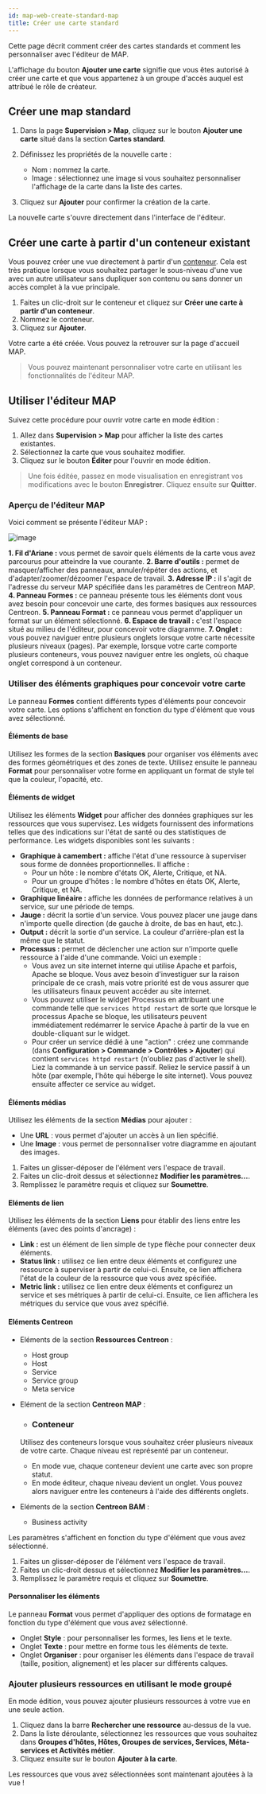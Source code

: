 ```yaml
---
id: map-web-create-standard-map
title: Créer une carte standard
---
```


Cette page décrit comment créer des cartes standards et comment les personnaliser avec l'éditeur de MAP. 

L'affichage du bouton **Ajouter une carte** signifie que vous êtes autorisé à créer une carte et que vous appartenez à un groupe d'accès auquel est attribué le rôle de créateur.

## Créer une map standard

1. Dans la page **Supervision > Map**, cliquez sur le bouton **Ajouter une carte** situé dans la section **Cartes standard**.

2. Définissez les propriétés de la nouvelle carte :
   - Nom : nommez la carte.
   - Image : sélectionnez une image si vous souhaitez personnaliser l'affichage de la carte dans la liste des cartes.

3. Cliquez sur **Ajouter** pour confirmer la création de la carte.

La nouvelle carte s'ouvre directement dans l'interface de l'éditeur.

## Créer une carte à partir d'un conteneur existant

Vous pouvez créer une vue directement à partir d'un [conteneur](#conteneur). Cela est très pratique lorsque vous souhaitez partager le sous-niveau d'une vue avec un autre utilisateur sans dupliquer son contenu ou sans donner un accès complet à la vue principale.

1. Faites un clic-droit sur le conteneur et cliquez sur **Créer une carte à partir d'un conteneur**.
2. Nommez le conteneur.
3. Cliquez sur **Ajouter**.

Votre carte a été créée. Vous pouvez la retrouver sur la page d'accueil MAP.

> Vous pouvez maintenant personnaliser votre carte en utilisant les fonctionnalités de l'éditeur MAP.

## Utiliser l'éditeur MAP

Suivez cette procédure pour ouvrir votre carte en mode édition :

1. Allez dans **Supervision > Map** pour afficher la liste des cartes existantes.
2. Sélectionnez la carte que vous souhaitez modifier.
3. Cliquez sur le bouton **Éditer** pour l'ouvrir en mode édition.

> Une fois éditée, passez en mode visualisation en enregistrant vos modifications avec le bouton **Enregistrer**. Cliquez ensuite sur **Quitter**.

### Aperçu de l'éditeur MAP

Voici comment se présente l'éditeur MAP :

![image](../assets/graph-views/ng/map-web-editor-description.png)

**1. Fil d'Ariane :** vous permet de savoir quels éléments de la carte vous avez parcourus pour atteindre la vue courante. 
**2. Barre d'outils :** permet de masquer/afficher des panneaux, annuler/répéter des actions, et d'adapter/zoomer/dézoomer l'espace de travail.
**3. Adresse IP :** il s'agit de l'adresse du serveur MAP spécifiée dans les paramètres de Centreon MAP.
**4. Panneau Formes :** ce panneau présente tous les éléments dont vous avez besoin pour concevoir une carte, des formes basiques aux ressources Centreon.
**5. Panneau Format :** ce panneau vous permet d'appliquer un format sur un élément sélectionné.
**6. Espace de travail :** c'est l'espace situé au milieu de l'éditeur, pour concevoir votre diagramme.
**7. Onglet :** vous pouvez naviguer entre plusieurs onglets lorsque votre carte nécessite plusieurs niveaux (pages). Par exemple, lorsque votre carte comporte plusieurs conteneurs, vous pouvez naviguer entre les onglets, où chaque onglet correspond à un conteneur.

### Utiliser des éléments graphiques pour concevoir votre carte

Le panneau **Formes** contient différents types d'éléments pour concevoir votre carte. Les options s'affichent en fonction du type d'élément que vous avez sélectionné.

#### Éléments de base

Utilisez les formes de la section **Basiques** pour organiser vos éléments avec des formes géométriques et des zones de texte. Utilisez ensuite le panneau **Format** pour personnaliser votre forme en appliquant un format de style tel que la couleur, l'opacité, etc.

#### Éléments de widget

Utilisez les éléments **Widget** pour afficher des données graphiques sur les ressources que vous supervisez. Les widgets fournissent des informations telles que des indications sur l'état de santé ou des statistiques de performance. Les widgets disponibles sont les suivants :

- **Graphique à camembert :** affiche l'état d'une ressource à superviser sous forme de données proportionnelles. Il affiche :
  - Pour un hôte : le nombre d'états OK, Alerte, Critique, et NA.
  - Pour un groupe d'hôtes : le nombre d'hôtes en états OK, Alerte, Critique, et NA.
- **Graphique linéaire :** affiche les données de performance relatives à un service, sur une période de temps.
- **Jauge :** décrit la sortie d'un service. Vous pouvez placer une jauge dans n'importe quelle direction (de gauche à droite, de bas en haut, etc.).
- **Output :** décrit la sortie d'un service. La couleur d'arrière-plan est la même que le statut.
- **Processus :** permet de déclencher une action sur n'importe quelle ressource à l'aide d'une commande. Voici un exemple :
  - Vous avez un site internet interne qui utilise Apache et parfois,  Apache se bloque. Vous avez besoin d'investiguer sur la raison principale de ce crash, mais votre priorité est de vous assurer que les utilisateurs finaux peuvent accéder au site internet.
  - Vous pouvez utiliser le widget Processus en attribuant une commande telle que `services httpd restart` de sorte que lorsque le processus Apache se bloque, les utilisateurs peuvent immédiatement redémarrer le service Apache à partir de la vue en double-cliquant sur le widget.
  - Pour créer un service dédié à une "action" : créez une commande (dans **Configuration > Commande > Contrôles > Ajouter**) qui contient `services httpd restart` (n'oubliez pas d'activer le shell). Liez la commande à un service passif. Reliez le service passif à un hôte (par exemple, l'hôte qui héberge le site internet). Vous pouvez ensuite affecter ce service au widget.

#### Éléments médias

Utilisez les éléments de la section **Médias** pour ajouter :
- Une **URL** : vous permet d'ajouter un accès à un lien spécifié.
- Une **Image** : vous permet de personnaliser votre diagramme en ajoutant des images.  

1. Faites un glisser-déposer de l'élément vers l'espace de travail.
2. Faites un clic-droit dessus et sélectionnez **Modifier les paramètres...**.
3. Remplissez le paramètre requis et cliquez sur **Soumettre**.

#### Eléments de lien

Utilisez les éléments de la section **Liens** pour établir des liens entre les éléments (avec des points d'ancrage) :
- **Link :** est un élément de lien simple de type flèche pour connecter deux éléments.
- **Status link :** utilisez ce lien entre deux éléments et configurez une ressource à superviser à partir de celui-ci. Ensuite, ce lien affichera l'état de la couleur de la ressource que vous avez spécifiée.
- **Metric link :** utilisez ce lien entre deux éléments et configurez un service et ses métriques à partir de celui-ci. Ensuite, ce lien affichera les métriques du service que vous avez spécifié. 

#### Eléments Centreon

- Eléments de la section **Ressources Centreon** :
  - Host group
  - Host
  - Service
  - Service group
  - Meta service

- Elément de la section **Centreon MAP** :
  - ### Conteneur
  Utilisez des conteneurs lorsque vous souhaitez créer plusieurs niveaux de votre carte. Chaque niveau est représenté par un conteneur.
    - En mode vue, chaque conteneur devient une carte avec son propre statut.
    - En mode éditeur, chaque niveau devient un onglet. Vous pouvez alors naviguer entre les conteneurs à l'aide des différents onglets.

- Eléments de la section **Centreon BAM** :
  - Business activity

Les paramètres s'affichent en fonction du type d'élément que vous avez sélectionné.

1. Faites un glisser-déposer de l'élément vers l'espace de travail.
2. Faites un clic-droit dessus et sélectionnez **Modifier les paramètres...**.
3. Remplissez le paramètre requis et cliquez sur **Soumettre**.

#### Personnaliser les éléments

Le panneau **Format** vous permet d'appliquer des options de formatage en fonction du type d'élément que vous avez sélectionné.
- Onglet **Style** : pour personnaliser les formes, les liens et le texte.
- Onglet **Texte** : pour mettre en forme tous les éléments de texte.
- Onglet **Organiser** : pour organiser les éléments dans l'espace de travail (taille, position, alignement) et les placer sur différents calques.

### Ajouter plusieurs ressources en utilisant le mode groupé

En mode édition, vous pouvez ajouter plusieurs ressources à votre vue en une seule action.

1. Cliquez dans la barre **Rechercher une ressource** au-dessus de la vue.
2. Dans la liste déroulante, sélectionnez les ressources que vous souhaitez dans **Groupes d'hôtes, Hôtes, Groupes de services, Services, Méta-services et Activités métier**.
3. Cliquez ensuite sur le bouton **Ajouter à la carte**.

Les ressources que vous avez sélectionnées sont maintenant ajoutées à la vue !
